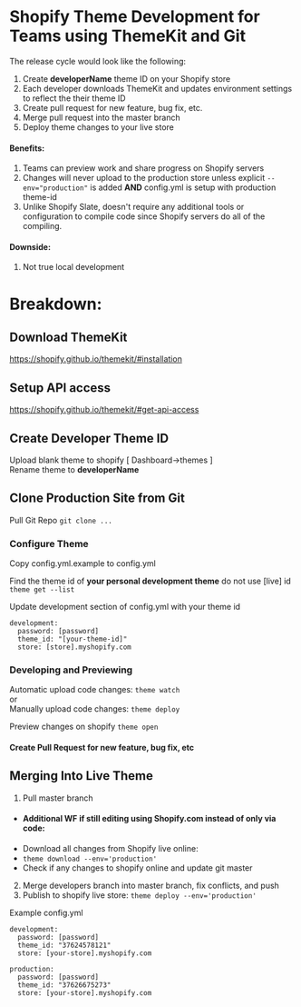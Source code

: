# Shopify Theme Development for Teams using ThemeKit and Git
The release cycle would look like the following:  

1. Create **developerName** theme ID on your Shopify store  
2. Each developer downloads ThemeKit and updates environment settings to reflect the their theme ID  
3. Create pull request for new feature, bug fix, etc.  
4. Merge pull request into the master branch  
5. Deploy theme changes to your live store  

#### Benefits:  
1. Teams can preview work and share progress on Shopify servers
2. Changes will never upload to the production store unless explicit `--env="production"` is added **AND** config.yml is setup with production theme-id  
3. Unlike Shopify Slate, doesn't require any additional tools or configuration to compile code since Shopify servers do all of the compiling.

#### Downside:  
1. Not true local development


# Breakdown:
## Download ThemeKit
https://shopify.github.io/themekit/#installation

## Setup API access
https://shopify.github.io/themekit/#get-api-access

## Create Developer Theme ID
Upload blank theme to shopify [ Dashboard->themes ]  
Rename theme to **developerName**  


## Clone Production Site from Git
Pull Git Repo
`git clone ...`  

### Configure Theme
Copy config.yml.example to config.yml

Find the theme id of **your personal development theme** do not use [live] id  
`theme get --list`  
  
Update development section of config.yml with your theme id  
```
development:
  password: [password]
  theme_id: "[your-theme-id]"
  store: [store].myshopify.com
```

### Developing and Previewing
Automatic upload code changes:
`theme watch`  
or  
Manually upload code changes:
`theme deploy`  

Preview changes on shopify
`theme open`

#### Create Pull Request for new feature, bug fix, etc



## Merging Into Live Theme
1. Pull master branch  
  * #### Additional WF if still editing using Shopify.com instead of only via code:
  * Download all changes from Shopify live online:
  * `theme download --env='production'`
  * Check if any changes to shopify online and update git master
2. Merge developers branch into master branch, fix conflicts, and push
3. Publish to shopify live store:
`theme deploy --env='production'`



Example config.yml
```
development:
  password: [password]
  theme_id: "37624578121"
  store: [your-store].myshopify.com

production:
  password: [password]
  theme_id: "37626675273"
  store: [your-store].myshopify.com
```
